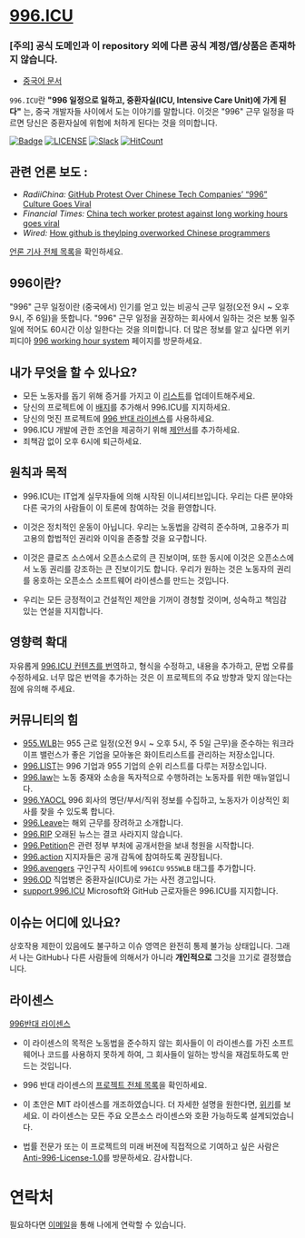 [996.ICU](https://996.icu/#/en_US)
===

### [주의] 공식 도메인과 이 repository 외에 다른 공식 계정/앱/상품은 존재하지 않습니다. 

* [중국어 문서](./README_CN.md)

`996.ICU`란 **"996 일정으로 일하고, 중환자실(ICU, Intensive Care Unit)에 가게 된다"** 는, 중국 개발자들 사이에서 도는 이야기를 말합니다. 이것은 "996" 근무 일정을 따르면 당신은 중환자실에 위험에 처하게 된다는 것을 의미합니다. 

[![Badge](https://img.shields.io/badge/link-996.icu-%23FF4D5B.svg?style=flat-square)](https://996.icu/#/en_US)
[![LICENSE](https://img.shields.io/badge/license-Anti%20996-blue.svg?style=flat-square)](https://github.com/996icu/996.ICU/blob/master/LICENSE)
[![Slack](https://img.shields.io/badge/slack-996icu-green.svg?style=flat-square)](https://join.slack.com/t/996icu/shared_invite/enQtNTg4MjA3MzA1MzgxLWQyYzM5M2IyZmIyMTVjMzU5NTE5MGI5Y2Y2YjgwMmJiMWMxMWMzNGU3NDJmOTdhNmRlYjJlNjk5ZWZhNWIwZGM)
[![HitCount](http://hits.dwyl.io/996icu/996.ICU.svg)](http://hits.dwyl.io/996icu/996.ICU)

## 관련 언론 보도 :
* *RadiiChina:* [GitHub Protest Over Chinese Tech Companies’ “996” Culture Goes Viral](https://radiichina.com/github-protest-chinese-tech-996/)
* *Financial Times:*  [China tech worker protest against long working hours goes viral](https://www.ft.com/content/72754638-55d1-11e9-91f9-b6515a54c5b1)
* *Wired:* [How github is theylping overworked Chinese programmers](https://www.wired.com/story/how-github-helping-overworked-chinese-programmers/)

[언론 기사 전체 목록](externals/news_EN.md)을 확인하세요.

## 996이란?
"996" 근무 일정이란 (중국에서) 인기를 얻고 있는 비공식 근무 일정(오전 9시 ~ 오후 9시, 주 6일)을 뜻합니다. "996" 근무 일정을 권장하는 회사에서 일하는 것은 보통 일주일에 적어도 60시간 이상 일한다는 것을 의미합니다. 더 많은 정보를 알고 싶다면 위키피디아 [996 working hour system](https://en.wikipedia.org/wiki/996_working_hour_system) 페이지를 방문하세요. 

## 내가 무엇을 할 수 있나요? 
- 모든 노동자를 돕기 위해 증거를 가지고 이 [리스트](blacklist/README.md)를 업데이트해주세요. 
- 당신의 프로젝트에 이 [배지](externals/instruction.md)를 추가해서 996.ICU를 지지하세요.
- 당신의 멋진 프로젝트에 [996 반대 라이센스](LICENSE)를 사용하세요.
- 996.ICU 개발에 관한 조언을 제공하기 위해 [제안서](proposal/README.md)를 추가하세요.
- 죄책감 없이 오후 6시에 퇴근하세요. 

## 원칙과 목적 
* 996.ICU는 IT업계 실무자들에 의해 시작된 이니셔티브입니다. 우리는 다른 분야와 다른 국가의 사람들이 이 토론에 참여하는 것을 환영합니다. 

* 이것은 정치적인 운동이 아닙니다. 우리는 노동법을 강력히 준수하며, 고용주가 피고용의 합법적인 권리와 이익을 존중할 것을 요구합니다.

* 이것은 클로즈 소스에서 오픈소스로의 큰 진보이며, 또한 동시에 이것은 오픈소스에서 노동 권리를 강조하는 큰 진보이기도 합니다. 우리가 원하는 것은 노동자의 권리를 옹호하는 오픈소스 소프트웨어 라이센스를 만드는 것입니다. 

* 우리는 모든 긍정적이고 건설적인 제안을 기꺼이 경청할 것이며, 성숙하고 책임감 있는 연설을 지지합니다. 

## 영향력 확대
자유롭게 [996.ICU 컨텐츠를 번역](i18n/README.md)하고, 형식을 수정하고, 내용을 추가하고, 문법 오류를 수정하세요. 너무 많은 번역을 추가하는 것은 이 프로젝트의 주요 방향과 맞지 않는다는 점에 유의해 주세요.

## 커뮤니티의 힘 
 - [955.WLB](https://github.com/formulahendry/955.WLB)는 955 근로 일정(오전 9시 ~ 오후 5시, 주 5일 근무)을 준수하는 워크라이프 밸런스가 좋은 기업을 모아놓은 화이트리스트를 관리하는 저장소입니다. 
 - [996.LIST](https://github.com/fengT-T/996_list)는 996 기업과 955 기업의 순위 리스트를 다루는 저장소입니다. 
 - [996.law](https://github.com/CPdogson/996.law)는 노동 중재와 소송을 독자적으로 수행하려는 노동자를 위한 매뉴얼입니다. 
 - [996.YAOCL](https://github.com/boycott996/yaocl) 996 회사의 명단/부서/직위 정보를 수집하고, 노동자가 이상적인 회사를 찾을 수 있도록 합니다. 
 - [996.Leave](https://github.com/623637646/996.Leave)는 해외 근무를 장려하고 소개합니다. 
 - [996.RIP](https://996.rip) 오래된 뉴스는 결코 사라지지 않습니다.
 - [996.Petition](https://github.com/xokctah/996.petition)은 관련 정부 부처에 공개서한을 보내 청원을 시작합니다. 
 - [996.action](https://github.com/CPdogson/996action) 지지자들은 공개 감독에 참여하도록 권장됩니다.
 - [996.avengers](https://github.com/996-icu-avengers/Natasha) 구인구직 사이트에 `996ICU` `955WLB` 태그를 추가합니다. 
 - [996.OD](https://github.com/zheolong/996.OD.git) 직업병은 중환자실(ICU)로 가는 사전 경고입니다. 
 - [support.996.ICU](https://github.com/msworkers/support.996.ICU) Microsoft와 GitHub 근로자들은 996.ICU를 지지합니다. 
 
 ## 이슈는 어디에 있나요?
 상호작용 제한이 있음에도 불구하고 이슈 영역은 완전히 통제 불가능 상태입니다. 그래서 나는 GitHub나 다른 사람들에 의해서가 아니라  **개인적으로** 그것을 끄기로 결정했습니다. 
 
 
 ## 라이센스
 [996반대 라이센스](LICENSE)
 
 - 이 라이센스의 목적은 노동법을 준수하지 않는 회사들이 이 라이센스를 가진 소프트웨어나 코드를 사용하지 못하게 하여, 그 회사들이 일하는 방식을 재검토하도록 만드는 것입니다. 

- 996 반대 라이센스의 [프로젝트 전체 목록](awesomelist/README.md)을 확인하세요. 

- 이 초안은 MIT 라이센스를 개조하였습니다. 더 자세한 설명을 원한다면, [위키](https://github.com/kattgu7/996-License-Draft/wiki)를 보세요. 이 라이센스는 모든 주요 오픈소스 라이센스와 호환 가능하도록 설계되었습니다.

- 법률 전문가 또는 이 프로젝트의 미래 버젼에 직접적으로 기여하고 싶은 사람은 [Anti-996-License-1.0](https://github.com/kattgu7/996-License-Draft)를 방문하세요. 감사합니다. 
 
 
 # 연락처 
 필요하다면 [이메일](mailto:996icu.repo@gmail.com)을 통해 나에게 연락할 수 있습니다. 
